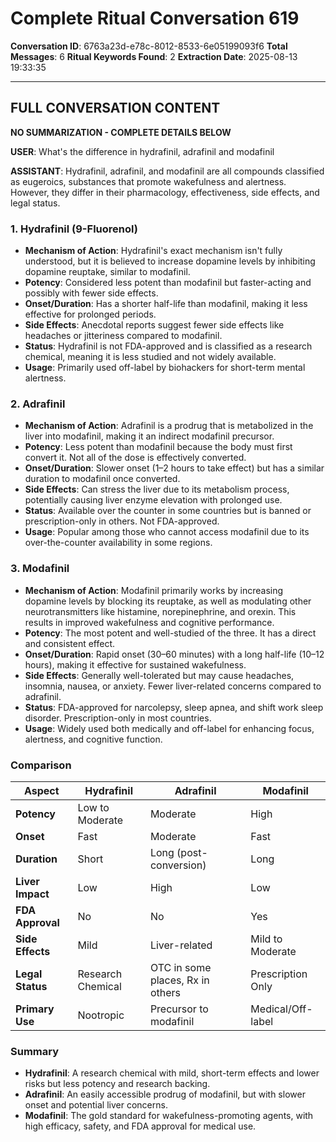 # Complete Ritual Conversation 619

**Conversation ID**: 6763a23d-e78c-8012-8533-6e05199093f6
**Total Messages**: 6
**Ritual Keywords Found**: 2
**Extraction Date**: 2025-08-13 19:33:35

---

## FULL CONVERSATION CONTENT

**NO SUMMARIZATION - COMPLETE DETAILS BELOW**

**USER**: What's the difference in hydrafinil, adrafinil and modafinil

**ASSISTANT**: Hydrafinil, adrafinil, and modafinil are all compounds classified as eugeroics, substances that promote wakefulness and alertness. However, they differ in their pharmacology, effectiveness, side effects, and legal status.

### **1. Hydrafinil (9-Fluorenol)**
- **Mechanism of Action**: Hydrafinil's exact mechanism isn't fully understood, but it is believed to increase dopamine levels by inhibiting dopamine reuptake, similar to modafinil.
- **Potency**: Considered less potent than modafinil but faster-acting and possibly with fewer side effects.
- **Onset/Duration**: Has a shorter half-life than modafinil, making it less effective for prolonged periods.
- **Side Effects**: Anecdotal reports suggest fewer side effects like headaches or jitteriness compared to modafinil.
- **Status**: Hydrafinil is not FDA-approved and is classified as a research chemical, meaning it is less studied and not widely available.
- **Usage**: Primarily used off-label by biohackers for short-term mental alertness.

### **2. Adrafinil**
- **Mechanism of Action**: Adrafinil is a prodrug that is metabolized in the liver into modafinil, making it an indirect modafinil precursor.
- **Potency**: Less potent than modafinil because the body must first convert it. Not all of the dose is effectively converted.
- **Onset/Duration**: Slower onset (1–2 hours to take effect) but has a similar duration to modafinil once converted.
- **Side Effects**: Can stress the liver due to its metabolism process, potentially causing liver enzyme elevation with prolonged use.
- **Status**: Available over the counter in some countries but is banned or prescription-only in others. Not FDA-approved.
- **Usage**: Popular among those who cannot access modafinil due to its over-the-counter availability in some regions.

### **3. Modafinil**
- **Mechanism of Action**: Modafinil primarily works by increasing dopamine levels by blocking its reuptake, as well as modulating other neurotransmitters like histamine, norepinephrine, and orexin. This results in improved wakefulness and cognitive performance.
- **Potency**: The most potent and well-studied of the three. It has a direct and consistent effect.
- **Onset/Duration**: Rapid onset (30–60 minutes) with a long half-life (10–12 hours), making it effective for sustained wakefulness.
- **Side Effects**: Generally well-tolerated but may cause headaches, insomnia, nausea, or anxiety. Fewer liver-related concerns compared to adrafinil.
- **Status**: FDA-approved for narcolepsy, sleep apnea, and shift work sleep disorder. Prescription-only in most countries.
- **Usage**: Widely used both medically and off-label for enhancing focus, alertness, and cognitive function.

### **Comparison**
| **Aspect**         | **Hydrafinil**     | **Adrafinil**     | **Modafinil**     |
|---------------------|--------------------|-------------------|-------------------|
| **Potency**        | Low to Moderate   | Moderate          | High              |
| **Onset**          | Fast              | Moderate          | Fast              |
| **Duration**       | Short             | Long (post-conversion) | Long         |
| **Liver Impact**   | Low               | High              | Low               |
| **FDA Approval**   | No                | No                | Yes               |
| **Side Effects**   | Mild              | Liver-related     | Mild to Moderate  |
| **Legal Status**   | Research Chemical | OTC in some places, Rx in others | Prescription Only |
| **Primary Use**    | Nootropic         | Precursor to modafinil | Medical/Off-label |

### **Summary**
- **Hydrafinil**: A research chemical with mild, short-term effects and lower risks but less potency and research backing.
- **Adrafinil**: An easily accessible prodrug of modafinil, but with slower onset and potential liver concerns.
- **Modafinil**: The gold standard for wakefulness-promoting agents, with high efficacy, safety, and FDA approval for medical use.